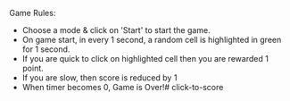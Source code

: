 Game Rules:

- Choose a mode & click on 'Start' to start the game.
- On game start, in every 1 second, a random cell is highlighted in green for 1 second.
- If you are quick to click on highlighted cell then you are rewarded 1 point.
- If you are slow, then score is reduced by 1
- When timer becomes 0, Game is Over!# click-to-score
